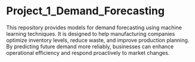 # Project_1_Demand_Forecasting
This repository provides models for demand forecasting using machine learning techniques. It is designed to help manufacturing companies optimize inventory levels, reduce waste, and improve production planning. By predicting future demand more reliably, businesses can enhance operational efficiency and respond proactively to market changes.
